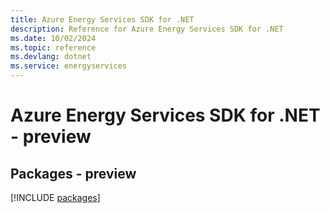 ```yaml
---
title: Azure Energy Services SDK for .NET
description: Reference for Azure Energy Services SDK for .NET
ms.date: 10/02/2024
ms.topic: reference
ms.devlang: dotnet
ms.service: energyservices
---
```

# Azure Energy Services SDK for .NET - preview
## Packages - preview
[!INCLUDE [packages](energy-services-index.md)]